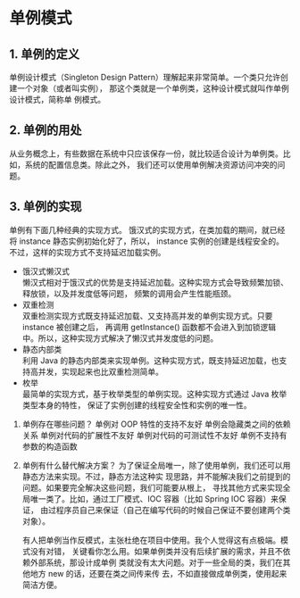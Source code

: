 # 单例模式
## 1. 单例的定义
   单例设计模式（Singleton Design Pattern）理解起来非常简单。一个类只允许创建一个对象（或者叫实例），
   那这个类就是一个单例类，这种设计模式就叫作单例设计模式，简称单 例模式。
## 2. 单例的用处
   从业务概念上，有些数据在系统中只应该保存一份，就比较适合设计为单例类。比如，系统的配置信息类。除此之外，
   我们还可以使用单例解决资源访问冲突的问题。
## 3. 单例的实现
   单例有下面几种经典的实现方式。
   饿汉式的实现方式，在类加载的期间，就已经将 instance 静态实例初始化好了，所以，
   instance 实例的创建是线程安全的。不过，这样的实现方式不支持延迟加载实例。

* 饿汉式懒汉式  
  懒汉式相对于饿汉式的优势是支持延迟加载。这种实现方式会导致频繁加锁、释放锁，以及并发度低等问题，
  频繁的调用会产生性能瓶颈。
* 双重检测  
   双重检测实现方式既支持延迟加载、又支持高并发的单例实现方式。只要 instance 被创建之后，
   再调用 getInstance() 函数都不会进入到加锁逻辑中。所以，这种实现方式解决了懒汉式并发度低的问题。
* 静态内部类  
 利用 Java 的静态内部类来实现单例。这种实现方式，既支持延迟加载，也支持高并发，实现起来也比双重检测简单。
* 枚举  
  最简单的实现方式，基于枚举类型的单例实现。这种实现方式通过 Java 枚举类型本身的特性，
  保证了实例创建的线程安全性和实例的唯一性。

1. 单例存在哪些问题？
   单例对 OOP 特性的支持不友好
   单例会隐藏类之间的依赖关系
   单例对代码的扩展性不友好
   单例对代码的可测试性不友好
   单例不支持有参数的构造函数
2. 单例有什么替代解决方案？
   为了保证全局唯一，除了使用单例，我们还可以用静态方法来实现。不过，静态方法这种实
   现思路，并不能解决我们之前提到的问题。如果要完全解决这些问题，我们可能要从根上，
   寻找其他方式来实现全局唯一类了。比如，通过工厂模式、IOC 容器（比如 Spring IOC 容器）来保证，
   由过程序员自己来保证（自己在编写代码的时候自己保证不要创建两个类对象）。  

   有人把单例当作反模式，主张杜绝在项目中使用。我个人觉得这有点极端。模式没有对错，
   关键看你怎么用。如果单例类并没有后续扩展的需求，并且不依赖外部系统，那设计成单例
   类就没有太大问题。对于一些全局的类，我们在其他地方 new 的话，还要在类之间传来传
   去，不如直接做成单例类，使用起来简洁方便。